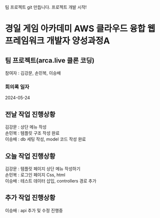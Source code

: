 팀 프로젝트 git 만듭니다.
프로젝트 개발 시작!


# 경일 게임 아카데미 AWS 클라우드 융합 웹 프레임워크 개발자 양성과정A

## 팀 프로젝트(arca.live 클론 코딩)
참여자 : 김강문, 손민복, 이승배
### 회의록 일자
2024-05-24
## 전날 작업 진행상황

김강문 : 상단 메뉴 작성  
손민복 : 템플릿 구조 작성 완료  
이승배 : db 세팅 작성, model 코드 작성 완료  

## 오늘 작업 진행상황

김강문 : 템플릿 페이지 상단 메뉴 작성하기  
손민복 : 로그인 페이지 Css, html  
이승배 : 테스트 데이터 삽입, controllers 경로 추가  

## 추가 작업 진행상황

이승배 : api 추가 및 수정 진행중